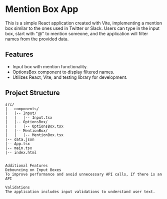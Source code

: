 # Mention Box App

This is a simple React application created with Vite, implementing a mention box similar to the ones used in Twitter or Slack. Users can type in the input box, start with "@" to mention someone, and the application will filter names from the provided data.

## Features

- Input box with mention functionality.
- OptionsBox component to display filtered names.
- Utilizes React, Vite, and testing library for development.

## Project Structure

```plaintext
src/
|-- components/
|   |-- Input/
|   |   |-- Input.tsx
|   |-- OptionsBox/
|   |   |-- OptionsBox.tsx
|   |-- MentionBox/
|   |   |-- MentionBox.tsx
|-- data.json
|-- App.tsx
|-- main.tsx
|-- index.html


Additional Features
Debouncing on Input Boxes
To improve performance and avoid unnecessary API calls, If there is an API 

Validations
The application includes input validations to understand user text.
